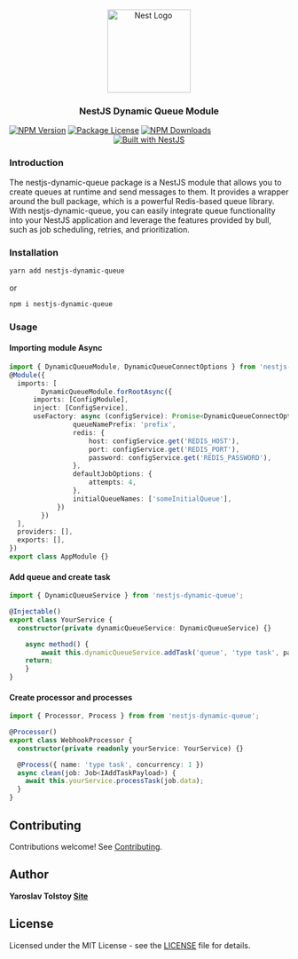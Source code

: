 <h1 align="center"></h1>

<div align="center">
  <a href="http://nestjs.com/" target="_blank">
    <img src="https://nestjs.com/img/logo_text.svg" width="150" alt="Nest Logo" />
  </a>
</div>

<h3 align="center">NestJS Dynamic Queue Module</h3>
<a href="https://www.npmjs.com/package/nestjs-dynamic-queue"><img src="https://img.shields.io/npm/v/nestjs-dynamic-queue.svg" alt="NPM Version" /></a>
<a href="https://www.npmjs.com/package/nestjs-dynamic-queue"><img src="https://img.shields.io/npm/l/nestjs-dynamic-queue.svg" alt="Package License" /></a>
<a href="https://www.npmjs.com/package/nestjs-dynamic-queue"><img src="https://img.shields.io/npm/dm/nestjs-dynamic-queue.svg" alt="NPM Downloads" /></a>

<div align="center">
  <a href="https://nestjs.com" target="_blank">
    <img src="https://img.shields.io/badge/built%20with-NestJs-red.svg" alt="Built with NestJS">
  </a>
</div>

### Introduction

The nestjs-dynamic-queue package is a NestJS module that allows you to create queues at runtime and send messages to them. It provides a wrapper around the bull package, which is a powerful Redis-based queue library. With nestjs-dynamic-queue, you can easily integrate queue functionality into your NestJS application and leverage the features provided by bull, such as job scheduling, retries, and prioritization.

### Installation

```bash
yarn add nestjs-dynamic-queue
```
or
```bash
npm i nestjs-dynamic-queue
```

### Usage

#### Importing module Async

```typescript
import { DynamicQueueModule, DynamicQueueConnectOptions } from 'nestjs-dynamic-queue';
@Module({
  imports: [
		DynamicQueueModule.forRootAsync({
      imports: [ConfigModule],
      inject: [ConfigService],
      useFactory: async (configService): Promise<DynamicQueueConnectOptions> => ({
				queueNamePrefix: 'prefix',
				redis: {
					host: configService.get('REDIS_HOST'),
					port: configService.get('REDIS_PORT'),
					password: configService.get('REDIS_PASSWORD'),
				},
				defaultJobOptions: {
					attempts: 4,
				},
				initialQueueNames: ['someInitialQueue'],
			})
		})
  ],
  providers: [],
  exports: [],
})
export class AppModule {}
```

#### Add queue and create task

```typescript
import { DynamicQueueService } from 'nestjs-dynamic-queue';

@Injectable()
export class YourService {
  constructor(private dynamicQueueService: DynamicQueueService) {}

	async method() {
		await this.dynamicQueueService.addTask('queue', 'type task', payload);
    return;
	}
}
```

#### Create processor and processes

```typescript
import { Processor, Process } from from 'nestjs-dynamic-queue';

@Processor()
export class WebhookProcessor {
  constructor(private readonly yourService: YourService) {}

  @Process({ name: 'type task', concurrency: 1 })
  async clean(job: Job<IAddTaskPayload>) {
    await this.yourService.processTask(job.data);
  }
}
```

## Contributing

Contributions welcome! See [Contributing](CONTRIBUTING.md).

## Author

**Yaroslav Tolstoy [Site](https://github.com/yatolstoy)**

## License

Licensed under the MIT License - see the [LICENSE](LICENSE) file for details.